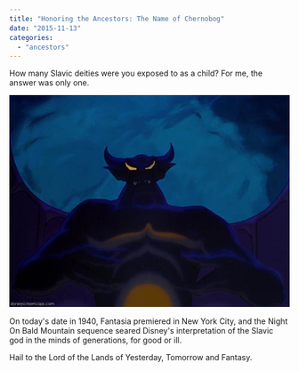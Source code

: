 ```yaml
---
title: "Honoring the Ancestors: The Name of Chernobog"
date: "2015-11-13"
categories: 
  - "ancestors"
---
```


How many Slavic deities were you exposed to as a child? For me, the answer was only one.

[![image](images/wpid-th.jpg "th.jpg")](http://jackwren.files.wordpress.com/2014/12/wpid-th.jpg)

On today's date in 1940, Fantasia premiered in New York City, and the Night On Bald Mountain sequence seared Disney's interpretation of the Slavic god in the minds of generations, for good or ill.

Hail to the Lord of the Lands of Yesterday, Tomorrow and Fantasy.
